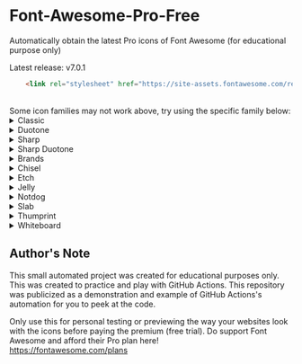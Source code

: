 # Font-Awesome-Pro-Free

Automatically obtain the latest Pro icons of Font Awesome (for educational purpose only)

Latest release: v7.0.1

```html
    <link rel="stylesheet" href="https://site-assets.fontawesome.com/releases/v7.0.1/css/all.css">
```

<br>
Some icon families may not work above, try using the specific family below:

<details>
<summary>Classic</summary>

```html
    <link rel="stylesheet" href="https://site-assets.fontawesome.com/releases/v7.0.1/css/solid.css">
    <link rel="stylesheet" href="https://site-assets.fontawesome.com/releases/v7.0.1/css/regular.css">
    <link rel="stylesheet" href="https://site-assets.fontawesome.com/releases/v7.0.1/css/light.css">
    <link rel="stylesheet" href="https://site-assets.fontawesome.com/releases/v7.0.1/css/thin.css">
```

</details>

<details>
<summary>Duotone</summary>

```html
    <link rel="stylesheet" href="https://site-assets.fontawesome.com/releases/v7.0.1/css/duotone.css">
    <link rel="stylesheet" href="https://site-assets.fontawesome.com/releases/v7.0.1/css/duotone-regular.css">
    <link rel="stylesheet" href="https://site-assets.fontawesome.com/releases/v7.0.1/css/duotone-light.css">
    <link rel="stylesheet" href="https://site-assets.fontawesome.com/releases/v7.0.1/css/duotone-thin.css">
```

</details>

<details>
<summary>Sharp</summary>

```html
    <link rel="stylesheet" href="https://site-assets.fontawesome.com/releases/v7.0.1/css/sharp-solid.css">
    <link rel="stylesheet" href="https://site-assets.fontawesome.com/releases/v7.0.1/css/sharp-regular.css">
    <link rel="stylesheet" href="https://site-assets.fontawesome.com/releases/v7.0.1/css/sharp-light.css">
    <link rel="stylesheet" href="https://site-assets.fontawesome.com/releases/v7.0.1/css/sharp-thin.css">
```

</details>

<details>
<summary>Sharp Duotone</summary>

```html
    <link rel="stylesheet" href="https://site-assets.fontawesome.com/releases/v7.0.1/css/sharp-duotone-solid.css">
    <link rel="stylesheet" href="https://site-assets.fontawesome.com/releases/v7.0.1/css/sharp-duotone-regular.css">
    <link rel="stylesheet" href="https://site-assets.fontawesome.com/releases/v7.0.1/css/sharp-duotone-light.css">
    <link rel="stylesheet" href="https://site-assets.fontawesome.com/releases/v7.0.1/css/sharp-duotone-thin.css">
```

</details>

<details>
<summary>Brands</summary>

```html
    <link rel="stylesheet" href="https://site-assets.fontawesome.com/releases/v7.0.1/css/brands.css">
```

</details>

<details>
<summary>Chisel</summary>

```html
    <link rel="stylesheet" href="https://site-assets.fontawesome.com/releases/v7.0.1/css/chisel-regular.css">
```

</details>

<details>
<summary>Etch</summary>

```html
    <link rel="stylesheet" href="https://site-assets.fontawesome.com/releases/v7.0.1/css/etch-solid.css">
```

</details>

<details>
<summary>Jelly</summary>

```html
    <link rel="stylesheet" href="https://site-assets.fontawesome.com/releases/v7.0.1/css/jelly-regular.css">
    <link rel="stylesheet" href="https://site-assets.fontawesome.com/releases/v7.0.1/css/jelly-duo-regular.css">
    <link rel="stylesheet" href="https://site-assets.fontawesome.com/releases/v7.0.1/css/jelly-fill-regular.css">
```

</details>

<details>
<summary>Notdog</summary>

```html
    <link rel="stylesheet" href="https://site-assets.fontawesome.com/releases/v7.0.1/css/notdog-solid.css">
    <link rel="stylesheet" href="https://site-assets.fontawesome.com/releases/v7.0.1/css/notdog-duo-solid.css">
```

</details>

<details>
<summary>Slab</summary>

```html
    <link rel="stylesheet" href="https://site-assets.fontawesome.com/releases/v7.0.1/css/slab-regular.css">
    <link rel="stylesheet" href="https://site-assets.fontawesome.com/releases/v7.0.1/css/slab-press-regular.css">
```

</details>

<details>
<summary>Thumprint</summary>

```html
    <link rel="stylesheet" href="https://site-assets.fontawesome.com/releases/v7.0.1/css/thumbprint-light.css">
```

</details>

<details>
<summary>Whiteboard</summary>

```html
    <link rel="stylesheet" href="https://site-assets.fontawesome.com/releases/v7.0.1/css/whiteboard-semibold.css">
```

</details>

## Author's Note

This small automated project was created for educational purposes only. This was created to practice and play with GitHub Actions. This repository was publicized as a demonstration and example of GitHub Actions's automation for you to peek at the code.

Only use this for personal testing or previewing the way your websites look with the icons before paying the premium (free trial). Do support Font Awesome and afford their Pro plan here!  
<https://fontawesome.com/plans>
